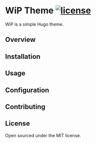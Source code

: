 # WiP Theme [![license](https://img.shields.io/github/license/mashape/apistatus.svg)]() 

WiP is a simple Hugo theme.

## Overview

## Installation

## Usage

## Configuration

## Contributing

## License

Open sourced under the MIT license.
